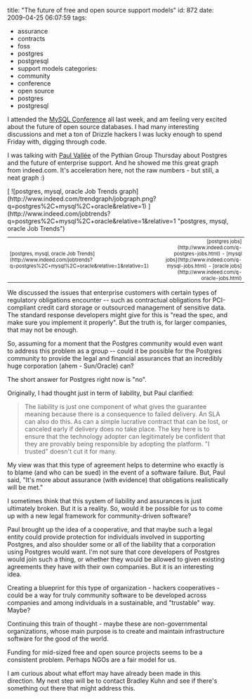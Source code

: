 title: "The future of free and open source support models"
id: 872
date: 2009-04-25 06:07:59
tags: 
- assurance
- contracts
- foss
- postgres
- postgresql
- support models
categories: 
- community
- conference
- open source
- postgres
- postgresql

I attended the [MySQL Conference](www.mysqlconf.com) all last week, and am feeling very excited about the future of open source databases.  I had many interesting discussions and met a ton of Drizzle hackers I was lucky enough to spend Friday with, digging through code.

I was talking with [Paul Vallée](http://www.pythian.com/about/paul_vallee.php) of the Pythian Group Thursday about Postgres and the future of enterprise support. And he showed me this great graph from indeed.com.  It's acceleration here, not the raw numbers - but still, a neat graph :)

<div style="width:540px">
[
![postgres, mysql, oracle Job Trends graph](http://www.indeed.com/trendgraph/jobgraph.png?q=postgres%2C+mysql%2C+oracle&relative=1)
](http://www.indeed.com/jobtrends?q=postgres%2C+mysql%2C+oracle&relative=1&relative=1 "postgres, mysql, oracle Job Trends")
<table width="100%" cellpadding="6" cellspacing="0" border="0" style="font-size:80%"><tr>
<td>[postgres, mysql, oracle Job Trends](http://www.indeed.com/jobtrends?q=postgres%2C+mysql%2C+oracle&relative=1&relative=1)</td>
<td align="right">[postgres jobs](http://www.indeed.com/q-postgres-jobs.html) - [mysql jobs](http://www.indeed.com/q-mysql-jobs.html) - [oracle jobs](http://www.indeed.com/q-oracle-jobs.html)</td>
</tr></table>
</div>

We discussed the issues that enterprise customers with certain types of regulatory obligations encounter -- such as contractual obligations for PCI-compliant credit card storage or outsourced management of sensitive data. The standard response developers might give for this is "read the spec, and make sure you implement it properly". But the truth is, for larger companies, that may not be enough.

So, assuming for a moment that the Postgres community would even want to address this problem as a group -- could it be possible for the Postgres community to provide the legal and financial assurances that an incredibly huge corporation (ahem - Sun/Oracle) can?

The short answer for Postgres right now is "no".

Originally, I had thought just in term of liability, but Paul clarified:

> The liability is just one component of what gives the guarantee meaning because there is a consequence to failed delivery. An SLA can also do this. As can a simple lucrative contract that can be lost, or canceled early if delivery does no take place. The key here is to ensure that the technology adopter can legitimately be confident that they are provably being responsible by adopting the platform. "I trusted" doesn't cut it for many.

My view was that this type of agreement helps to determine who exactly is to blame (and who can be sued) in the event of a software failure. But, Paul said, "It's more about assurance (with evidence) that obligations realistically will be met."  

I sometimes think that this system of liability and assurances is just ultimately broken. But it is a reality. So, would it be possible for us to come up with a new legal framework for community-driven software?

Paul brought up the idea of a cooperative, and that maybe such a legal entity could provide protection for individuals involved in supporting Postgres, and also shoulder some or all of the liability that a corporation using Postgres would want.  I'm not sure that core developers of Postgres would join such a thing, or whether they would be allowed to given existing agreements they have with their own companies. But it is an interesting idea.

Creating a blueprint for this type of organization - hackers cooperatives - could be a way for truly community software to be developed across companies and among individuals in a sustainable, and "trustable" way. Maybe? 

Continuing this train of thought - maybe these are non-governmental organizations, whose main purpose is to create and maintain infrastructure software for the good of the world.

Funding for mid-sized free and open source projects seems to be a consistent problem. Perhaps NGOs are a fair model for us.

I am curious about what effort may have already been made in this direction.  My next step will be to contact Bradley Kuhn and see if there's something out there that might address this.
